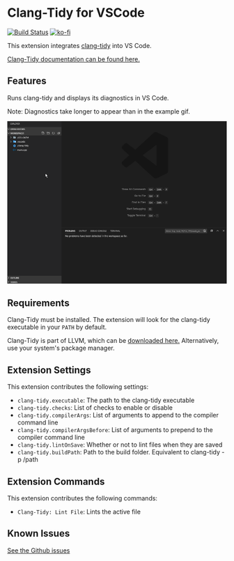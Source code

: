 # Clang-Tidy for VSCode

[![Build Status](https://img.shields.io/github/workflow/status/notskm/vscode-clang-tidy/CI)](https://github.com/notskm/vscode-clang-tidy/actions?query=workflow%3ACI)
[![ko-fi](https://img.shields.io/badge/-Support%20me%20on%20Ko--fi-red?style=for-the-badge&logo=ko-fi&logoColor=white)](https://ko-fi.com/notskm)

This extension integrates [clang-tidy](https://clang.llvm.org/extra/clang-tidy/) into VS Code.

[Clang-Tidy documentation can be found here.](https://clang.llvm.org/extra/clang-tidy/)

## Features

Runs clang-tidy and displays its diagnostics in VS Code.

Note: Diagnostics take longer to appear than in the example gif.

![diagnostics example animation](images/diagnostics.gif)

## Requirements

Clang-Tidy must be installed. The extension will look for the clang-tidy executable in your `PATH` by default.

Clang-Tidy is part of LLVM, which can be [downloaded here.](https://releases.llvm.org/download.html) Alternatively, use your system's package manager.

## Extension Settings

This extension contributes the following settings:

* `clang-tidy.executable`: The path to the clang-tidy executable
* `clang-tidy.checks`: List of checks to enable or disable
* `clang-tidy.compilerArgs`: List of arguments to append to the compiler command line
* `clang-tidy.compilerArgsBefore`: List of arguments to prepend to the compiler command line
* `clang-tidy.lintOnSave`: Whether or not to lint files when they are saved
* `clang-tidy.buildPath`: Path to the build folder. Equivalent to clang-tidy -p /path

## Extension Commands

This extension contributes the following commands:

* `Clang-Tidy: Lint File`: Lints the active file

## Known Issues

[See the Github issues](https://github.com/notskm/vscode-clang-tidy/issues)
